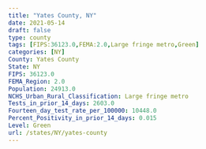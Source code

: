 ```yaml
---
title: "Yates County, NY"
date: 2021-05-14
draft: false
type: county
tags: [FIPS:36123.0,FEMA:2.0,Large fringe metro,Green]
categories: [NY]
County: Yates County
State: NY
FIPS: 36123.0
FEMA_Region: 2.0
Population: 24913.0
NCHS_Urban_Rural_Classification: Large fringe metro
Tests_in_prior_14_days: 2603.0
Fourteen_day_test_rate_per_100000: 10448.0
Percent_Positivity_in_prior_14_days: 0.015
Level: Green
url: /states/NY/yates-county
---
```




